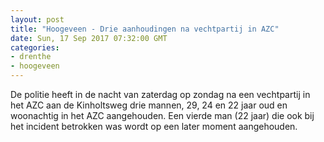```yaml
---
layout: post
title: "Hoogeveen - Drie aanhoudingen na vechtpartij in AZC"
date: Sun, 17 Sep 2017 07:32:00 GMT
categories: 
- drenthe 
- hoogeveen 
---
```


De politie heeft in de nacht van zaterdag op zondag na een vechtpartij in het AZC aan de Kinholtsweg drie mannen, 29, 24 en 22 jaar oud en woonachtig in het AZC aangehouden. Een vierde man (22 jaar) die ook bij het incident betrokken was wordt op een later moment aangehouden.
